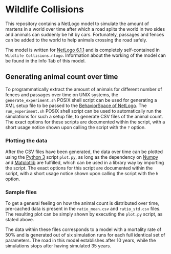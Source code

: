 # Wildlife Collisions

This repository contains a NetLogo model to simulate the amount of martens in a world over time after which a road splits the world in two sides and animals can suddenly be hit by cars. Fortunately, passages and fences can be added to the world to help animals crossing the road safely.

The model is written for [NetLogo 6.1.1](https://ccl.northwestern.edu/netlogo/6.1.1/) and is completely self-contained in `Wildlife Collisions.nlogo`. Information about the working of the model can be found in the Info Tab of this model.

## Generating animal count over time

To programmatically extract the amount of animals for different number of fences and passages over time on UNIX systems, the `generate_experiment.sh` POSIX shell script can be used for generating a XML setup file to be passed to the [BehaviorSpace  of NetLogo](https://ccl.northwestern.edu/netlogo/docs/behaviorspace.html). The `run_experiment.sh` POSIX shell script can be used to automatically run the simulations for such a setup file, to generate CSV files of the animal count. The exact options for these scripts are documented within the script, with a short usage notice shown upon calling the script with the `?` option.

### Plotting the data

After the CSV files have been generated, the data over time can be plotted using the [Python 3](https://www.python.org/) script `plot.py`, as long as the dependency on [Numpy](https://numpy.org/) and [Matplotlib](https://matplotlib.org/) are fulfilled, which can be used in a library way by importing the script. The exact options for this script are documented within the script, with a short usage notice shown upon calling the script with the `h` option.

### Sample files

To get a general feeling on how the animal count is distributed over time, pre-cached data is present in the `ratio_mean.csv` and `ratio_std.csv` files. The resulting plot can be simply shown by executing the `plot.py` script, as stated above.

The data within these files corresponds to a model with a mortality rate of 50% and is generated out of six simulation runs for each full identical set of parameters. The road in this model establishes after 10 years, while the simulations stops after having simulated 35 years.
